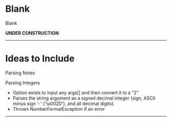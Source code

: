 # Blank
Blank

**UNDER CONSTRUCTION**


---

# Ideas to Include

Parsing Notes

Parsing Integers
- Option exists to input any args[] and then convert it to a "2"
- Parses the string argument as a signed decimal integer (sign, ASCII minus sign '-' ('\u002D'), and all decimal digits).
- Throws NumberFormatException if an error


---
